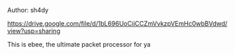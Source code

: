 Author: sh4dy

https://drive.google.com/file/d/1bL696UoCiiCCZmVvkzpVEmHc0wbBVdwd/view?usp=sharing

This is ebee, the ultimate packet processor for ya
